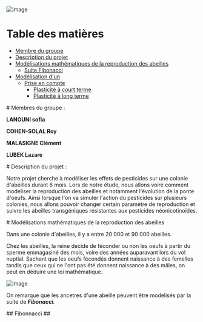 
![image](https://www.espritsante.com/images/0248103001340357281.jpg)

# Table des matières 
- [Membre du groupe](#membres)  
- [Description du projet ](#sujet)
- [Modélisations mathématiques de la reproduction des abeilles](#doc_ref)  
  - [Suite Fibonacci ](#Fibonacci)
- [Modélisation d'un ](#Modélisations)
  - [Prise en compte ](#Modélisation_plasticité)
    - [Plasticité à court terme](#Modélisation_plasticité_court_terme)
    - [Plasticité à long terme](#Modélisation_plasticité_long_terme)



<a name="membres"/>
# Membres du groupe :

**LANOUNI sofia**  

**COHEN-SOLAL Roy**

**MALASIGNE Clément**

**LUBEK Lazare** 

<a name="sujet"/>
# Description du projet :

  Notre projet cherche à modéliser les effets de pesticides sur une colonie d'abeilles durant 6 mois. Lors de notre étude, nous allons voire comment modeliser la reproduction des abeilles et notamment l'évolution de la ponte d'oeufs. Ainsi lorsque l'on va simuler l'action du pesticides sur plusieurs colonies, nous allons pouvoir changer certain paramètre de reproduction et suivre les abeilles transgéniques résistantes aux pesticides néonicotinoïdes.
  

<a name="doc_ref"/>
# Modélisations mathématiques de la reproduction des abeilles

  Dans une colonie d'abeilles, il y a entre 20 000 et 90 000 abeilles. 
  
  Chez les abeilles, la reine decide de féconder ou non les oeufs à partir du sperme emmagasiné des mois, voire des années auparavant lors du vol nuptial. Sachant que les oeufs fécondés donnent naissance à des femelles tandis que ceux qui ne l'ont pas été donnent naissance à des mâles, on peut en déduire une loi mathématique. 

![image](http://www.lenombredor.free.fr/nature_fichiers/image021.jpg)

  On remarque que les ancetres d'une abeille peuvent être modelisés par la suite de _**Fibonacci**._

            
  <a name="Fibonacci"/>
    ## Fibonnacci ##
  
  

